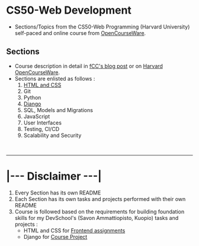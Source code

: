 # CS50-Web Development
 - Sections/Topics from the CS50-Web Programming (Harvard University) self-paced and online course from [OpenCourseWare](https://cs50.harvard.edu/web/2020/).


 ## Sections
 - Course description in detail in [fCC's blog post](https://www.freecodecamp.org/news/learn-web-development-from-harvard-university-cs50/) or on [Harvard OpenCourseWare](https://cs50.harvard.edu/web/2020/).
 - Sections are enlisted as follows :
    1. [HTML and CSS](html-css/README.md)
    2. Git
    3. Python
    4. [Django](/django/README.md)
    5. SQL, Models and Migrations
    6. JavaScript
    7. User Interfaces
    8. Testing, CI/CD
    9. Scalability and Security

<br>
<hr>

# |--- Disclaimer ---|
 1. Every Section has its own README
 2. Each Section has its own tasks and projects performed with their own README
 3. Course is followed based on the requirements for building foundation skills for my DevSchool's (Savon Ammattiopisto, Kuopio) tasks and projects :
    - HTML and CSS for [Frontend assignments](https://github.com/prak112/DevSchool-HTML)
    - Django for [Course Project](https://github.com/prak112/DevSchool-Project)

